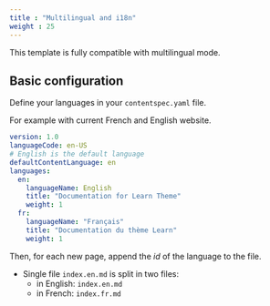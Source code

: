 ```yaml
---
title : "Multilingual and i18n"
weight : 25
---
```


This template is fully compatible with multilingual mode.

## Basic configuration

Define your languages in your `contentspec.yaml` file.

For example with current French and English website.

```yaml
version: 1.0
languageCode: en-US
# English is the default language
defaultContentLanguage: en
languages:
  en:
    languageName: English
    title: "Documentation for Learn Theme"
    weight: 1
  fr:
    languageName: "Français"
    title: "Documentation du thème Learn"
    weight: 1

```

Then, for each new page, append the *id* of the language to the file.

- Single file `index.en.md` is split in two files:
    - in English: `index.en.md`
    - in French: `index.fr.md`